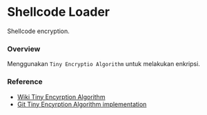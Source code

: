 # Shellcode Loader

Shellcode encryption.

### Overview

Menggunakan `Tiny Encryptio Algorithm` untuk melakukan enkripsi.

### Reference

- [Wiki Tiny Encyrption Algorithm](https://en.wikipedia.org/wiki/Tiny_Encryption_Algorithm)
- [Git Tiny Encyrption Algorithm implementation](https://github.com/ReversingID/Crypto-Reference/blob/master/Codes/Cipher/Block/TEA/TEA.c)